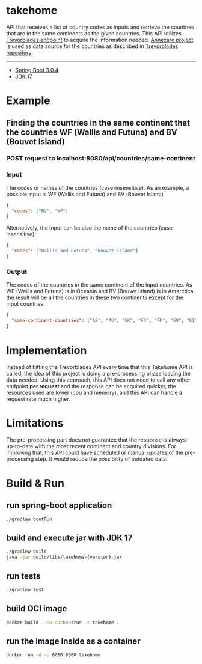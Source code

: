 # takehome
API that receives a list of country codes as inputs and retrieve the countries that are in the same continents as the given countries.
This API utilizes [Trevorblades endpoint](https://countries.trevorblades.com/graphql) to acquire the information needed.
[Annexare project](https://annexare.github.io/Countries/) is used as data source for the countries as described in [Trevorblades repository](https://github.com/trevorblades/countries)  

<hr>

* [Spring Boot 3.0.4](https://start.spring.io/)
* [JDK 17](https://www.oracle.com/java/technologies/javase/jdk17-archive-downloads.html)

# Example

## Finding the countries in the same continent that the countries WF (Wallis and Futuna) and BV (Bouvet Island)

### POST request to localhost:8080/api/countries/same-continent

### Input
The codes or names of the countries (case-insensitive).
As an example, a possible input is WF (Wallis and Futuna) and BV (Bouvet Island)

```json
{
  "codes": ["BV", "WF"] 
}
```

Alternatively, the input can be also the name of the countries (case-insensitive):

```json
{
  "codes": ["Wallis and Futuna", "Bouvet Island"] 
}
```

### Output
The codes of the countries in the same continent of the input countries. 
As WF (Wallis and Futuna) is in Oceania and BV (Bouvet Island) is in Antarctica the result will be all the countries 
in these two continents except for the input countries.

```json
{
  "same-continent-countries": ["AS", "AU", "CK", "FJ", "FM", "GU", "KI", "MH", "MP", "NC", "NF", "NR", "NU", "NZ", "PF", "PG", "PN", "PW", "SB", "TK", "TL", "TO", "TV", "UM", "VU", "WS", "AQ", "GS", "HM", "TF"]
}
```

# Implementation
Instead of hitting the Trevorblades API every time that this Takehome API is called, the idea of this project is doing a pre-processing
phase loading the data needed. Using this approach, this API does not need to call any other endpoint **per request** and 
the response can be acquired quicker, the resources used are lower (cpu and memory), and this API can handle a request rate much higher.      

# Limitations
The pre-processing part does not guarantee that the response is always up-to-date with the most recent continent and country divisions. 
For improving that, this API could have scheduled or manual updates of the pre-processing step. It would reduce the possibility of outdated data. 

# Build & Run 

## run spring-boot application
```bash
./gradlew bootRun
```

## build and execute jar with JDK 17
```bash
./gradlew build
java -jar build/libs/takehome-{version}.jar
```

## run tests
```bash
./gradlew test
```

## build OCI image  
```bash
docker build --no-cache=true -t takehome .
```

## run the image inside as a container
```bash
docker run -d -p 8080:8080 takehome
```